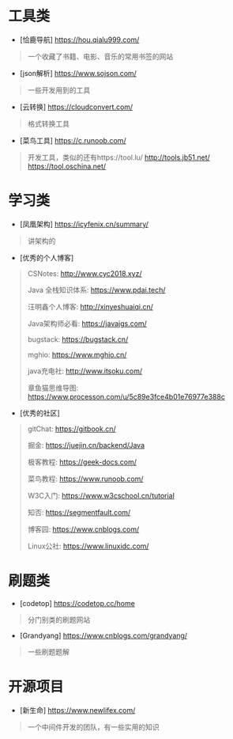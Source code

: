 # 工具类
- [恰鹿导航]  https://hou.qialu999.com/
> 一个收藏了书籍、电影、音乐的常用书签的网站
- [json解析]  https://www.sojson.com/
> 一些开发用到的工具
- [云转换]  https://cloudconvert.com/
> 格式转换工具
- [菜鸟工具]  https://c.runoob.com/
> 开发工具，类似的还有https://tool.lu/ http://tools.jb51.net/ https://tool.oschina.net/

# 学习类
- [凤凰架构]  https://icyfenix.cn/summary/
> 讲架构的
- [优秀的个人博客]
> CSNotes: http://www.cyc2018.xyz/
> 
> Java 全栈知识体系: https://www.pdai.tech/
> 
> 汪明鑫个人博客: http://xinyeshuaiqi.cn/
> 
> Java架构师必看: https://javajgs.com/
> 
> bugstack: https://bugstack.cn/
> 
> mghio: https://www.mghio.cn/
> 
> java充电社: http://www.itsoku.com/
> 
> 章鱼猫思维导图: https://www.processon.com/u/5c89e3fce4b01e76977e388c
- [优秀的社区]
> gitChat: https://gitbook.cn/
>
> 掘金: https://juejin.cn/backend/Java
> 
> 极客教程: https://geek-docs.com/
> 
> 菜鸟教程: https://www.runoob.com/
> 
> W3C入门: https://www.w3cschool.cn/tutorial
> 
> 知否: https://segmentfault.com/
> 
> 博客园: https://www.cnblogs.com/
> 
> Linux公社: https://www.linuxidc.com/


# 刷题类
- [codetop]  https://codetop.cc/home
> 分门别类的刷题网站
- [Grandyang]  https://www.cnblogs.com/grandyang/
> 一些刷题题解

# 开源项目
- [新生命]  https://www.newlifex.com/
> 一个中间件开发的团队，有一些实用的知识


